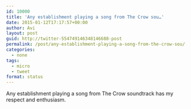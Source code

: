 ```yaml
---
id: 10000
title: 'Any establishment playing a song from The Crow sou…'
date: 2015-01-12T17:17:57+00:00
author: Avi
layout: post
guid: http://twitter-554749146348146688-post
permalink: /post/any-establishment-playing-a-song-from-the-crow-sou/
categories:
  - none
tags:
  - micro
  - tweet
format: status
---
```

Any establishment playing a song from The Crow soundtrack has my respect and enthusiasm.